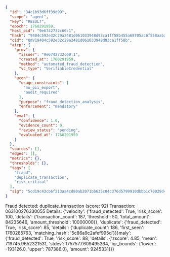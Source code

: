 ```json
{
  "id": "34c1b93d6ff39d99",
  "scope": "agent",
  "key": "RESULT",
  "epoch": 1760291959,
  "host_pid": "9e6742732c60:1",
  "hash": "9404c592e32c29a2481d061033948d93ca1ff58b455a68705ac6f558aabaf23e",
  "cid": "QmV19404c592e32c29a2481d061033948d93ca1ff58b",
  "aicp": {
    "prov": {
      "issuer": "9e6742732c60:1",
      "created_at": 1760291959,
      "method": "automated_fraud_detection",
      "vc_type": "VerifiableCredential"
    },
    "ucon": {
      "usage_constraints": [
        "no_pii_export",
        "audit_required"
      ],
      "purpose": "fraud_detection_analysis",
      "enforcement": "mandatory"
    },
    "eval": {
      "confidence": 1.0,
      "evidence_count": 0,
      "review_status": "pending",
      "evaluated_at": 1760291959
    }
  },
  "sources": [],
  "edges": [],
  "metrics": {},
  "thresholds": {},
  "tags": [
    "fraud",
    "duplicate_transaction",
    "risk_critical"
  ],
  "sig": "5cd19c43cb6f213aa4cd80ab2071bb635c04c376d5799910dbbb1c70029d4bb3"
}
```

Fraud detected: duplicate_transaction (score: 92)
Transaction: 063100276330055
Details: {'velocity': {'fraud_detected': True, 'risk_score': 100, 'details': {'transaction_count': 187, 'threshold': 50, 'total_amount': 84235646, 'amount_threshold': 10000000}}, 'duplicate': {'fraud_detected': True, 'risk_score': 85, 'details': {'duplicate_count': 186, 'first_seen': 1760285763, 'matching_hash': '5c86a9c2afef995d'}}}maly': {'fraud_detected': True, 'risk_score': 88, 'details': {'zscore': 4.85, 'mean': 719745.9652321531, 'stdev': 1757577.609495364, 'iqr_bounds': {'lower': -193126.0, 'upper': 787386.0}, 'amount': 9245331}}}